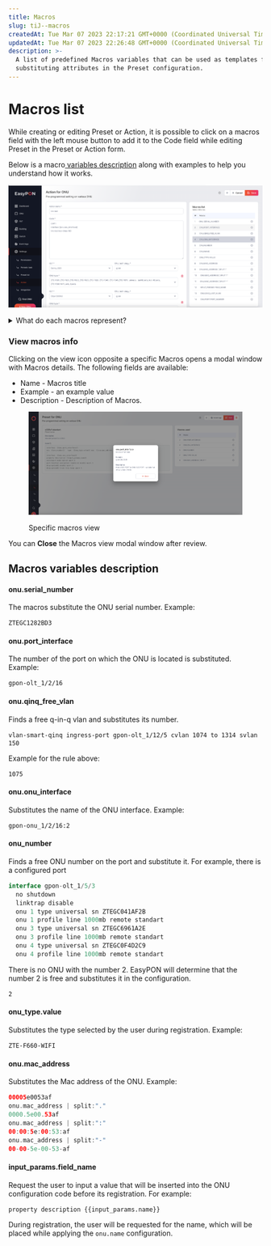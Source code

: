 ```yaml
---
title: Macros
slug: tiJ--macros
createdAt: Tue Mar 07 2023 22:17:21 GMT+0000 (Coordinated Universal Time)
updatedAt: Tue Mar 07 2023 22:26:48 GMT+0000 (Coordinated Universal Time)
description: >-
  A list of predefined Macros variables that can be used as templates for
  substituting attributes in the Preset configuration.
---
```


# Macros list

While creating or editing Preset or Action, it is possible to click on a macros field with the left mouse button to add it to the Code field while editing Preset in the Preset or Action form.

Below is a macro[ variables description](macros.md#macros-variables-description) along with examples to help you understand how it works.

![Macros list on the Action edit form](<../.gitbook/assets/Screenshot 2024-02-12 at 16.49.33.png>)

<details>

<summary>What do each macros represent?</summary>

* `onu.serial_number` - serial number of the ONU
* `onu.port_interface` - ONU port interface
* `onu.qinq_free_vlan` - free qinq vlan ONU port
* `onu.onu_interface` - ONU interface
* `onu_number` - ONU number
* `onu.name` - ONU name
* `onu_type.value` - ONU type value
* `onu.mac_address` - ONU Mac address
* `onu.mac_address | split "."` - mac address of the current ONU, separated by the dot character
* `onu.mac_address | split "-"` - mac address of the current ONU, separated by the dash character
* `input_params.field_name` - field name input\_params

You can view examples of their samples in the [Macros variables description](macros.md#macros-variables-description).

</details>

### View macros info

Clicking on the view icon opposite a specific Macros opens a modal window with Macros details. The following fields are available:

* Name - Macros title
* Example - an example value
* Description - Description of Macros.

<figure><img src="../.gitbook/assets/Screenshot 2024-02-12 at 17.04.40.png" alt=""><figcaption><p>Specific macros view</p></figcaption></figure>

You can **Close** the Macros view modal window after review.

## Macros variables description

#### onu.serial\_number

The macros substitute the ONU serial number. Example:

```clike
ZTEGC1282BD3
```

#### onu.port\_interface

The number of the port on which the ONU is located is substituted. Example:

```clike
gpon-olt_1/2/16
```

#### onu.qinq\_free\_vlan

Finds a free q-in-q vlan and substitutes its number.

```clike
vlan-smart-qinq ingress-port gpon-olt_1/12/5 cvlan 1074 to 1314 svlan 150
```

Example for the rule above:

```clike
1075
```

#### onu.onu\_interface

Substitutes the name of the ONU interface. Example:

```clike
gpon-onu_1/2/16:2
```

#### onu\_number

Finds a free ONU number on the port and substitute it. For example, there is a configured port

```csharp
interface gpon-olt_1/5/3
  no shutdown
  linktrap disable
  onu 1 type universal sn ZTEGC041AF2B
  onu 1 profile line 1000mb remote standart 
  onu 3 type universal sn ZTEGC6961A2E
  onu 3 profile line 1000mb remote standart 
  onu 4 type universal sn ZTEGC0F4D2C9
  onu 4 profile line 1000mb remote standart 
```

There is no ONU with the number 2. EasyPON will determine that the number 2 is free and substitutes it in the configuration.

```clike
2 
```

#### onu\_type.value

Substitutes the type selected by the user during registration. Example:

```clike
ZTE-F660-WIFI
```

#### onu.mac\_address

Substitutes the Mac address of the ONU. Example:

```kotlin
00005e0053af
onu.mac_address | split:"."
0000.5e00.53af
onu.mac_address | split:":"
00:00:5e:00:53:af
onu.mac_address | split:"-"
00-00-5e-00-53-af
```

#### input\_params.field\_name

Request the user to input a value that will be inserted into the ONU configuration code before its registration. For example:

```clike
property description {{input_params.name}}
```

During registration, the user will be requested for the name, which will be placed while applying the `onu.name` configuration.
